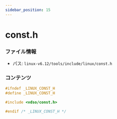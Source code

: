 ```yaml
---
sidebar_position: 15
---
```

# const.h

### ファイル情報

- パス: `linux-v6.12/tools/include/linux/const.h`

### コンテンツ

```h
#ifndef _LINUX_CONST_H
#define _LINUX_CONST_H

#include <vdso/const.h>

#endif /* _LINUX_CONST_H */

```
